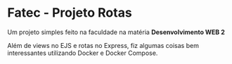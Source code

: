# Fatec - Projeto Rotas
Um projeto simples feito na faculdade na matéria **Desenvolvimento WEB 2**

Além de views no EJS e rotas no Express, fiz algumas coisas bem interessantes utilizando Docker e Docker Compose.
